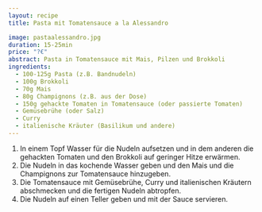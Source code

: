```yaml
---
layout: recipe
title: Pasta mit Tomatensauce a la Alessandro

image: pastaalessandro.jpg
duration: 15-25min
price: "?€"
abstract: Pasta in Tomatensauce mit Mais, Pilzen und Brokkoli
ingredients:
  - 100-125g Pasta (z.B. Bandnudeln)
  - 100g Brokkoli
  - 70g Mais
  - 80g Champignons (z.B. aus der Dose)
  - 150g gehackte Tomaten in Tomatensauce (oder passierte Tomaten)
  - Gemüsebrühe (oder Salz)
  - Curry
  - italienische Kräuter (Basilikum und andere)
---
```


1. In einem Topf Wasser für die Nudeln aufsetzen und in dem anderen die gehackten Tomaten und den Brokkoli auf geringer Hitze erwärmen.
2. Die Nudeln in das kochende Wasser geben und den Mais und die Champignons zur Tomatensauce hinzugeben.
3. Die Tomatensauce mit Gemüsebrühe, Curry und italienischen Kräutern abschmecken und die fertigen Nudeln abtropfen.
4. Die Nudeln auf einen Teller geben und mit der Sauce servieren.
